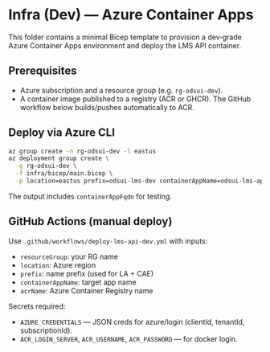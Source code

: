 # Infra (Dev) — Azure Container Apps

This folder contains a minimal Bicep template to provision a dev‑grade Azure Container Apps environment and deploy the LMS API container.

## Prerequisites
- Azure subscription and a resource group (e.g. `rg-odsui-dev`).
- A container image published to a registry (ACR or GHCR). The GitHub workflow below builds/pushes automatically to ACR.

## Deploy via Azure CLI
```bash
az group create -n rg-odsui-dev -l eastus
az deployment group create \
  -g rg-odsui-dev \
  -f infra/bicep/main.bicep \
  -p location=eastus prefix=odsui-lms-dev containerAppName=odsui-lms-api-dev containerImage=<registry>/odsui-lms-api:<tag>
```

The output includes `containerAppFqdn` for testing.

## GitHub Actions (manual deploy)
Use `.github/workflows/deploy-lms-api-dev.yml` with inputs:
- `resourceGroup`: your RG name
- `location`: Azure region
- `prefix`: name prefix (used for LA + CAE)
- `containerAppName`: target app name
- `acrName`: Azure Container Registry name

Secrets required:
- `AZURE_CREDENTIALS` — JSON creds for azure/login (clientId, tenantId, subscriptionId).
- `ACR_LOGIN_SERVER`, `ACR_USERNAME`, `ACR_PASSWORD` — for docker login.

